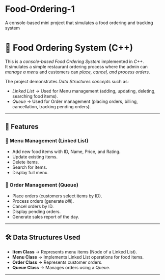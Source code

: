 # Food-Ordering-1
A console-based mini project that simulates a food ordering and tracking system
# 🍴 Food Ordering System (C++)

This is a *console-based Food Ordering System* implemented in *C++*.  
It simulates a simple restaurant ordering process where the admin can *manage a menu* and customers can *place, cancel, and process orders*.  

The project demonstrates *Data Structures concepts* such as:  
- *Linked List* → Used for Menu management (adding, updating, deleting, searching food items).  
- *Queue* → Used for Order management (placing orders, billing, cancellation, tracking pending orders).  

---

## 📌 Features

### 🔹 Menu Management (Linked List)
- Add new food items with ID, Name, Price, and Rating.
- Update existing items.
- Delete items.
- Search for items.
- Display full menu.

### 🔹 Order Management (Queue)
- Place orders (customers select items by ID).
- Process orders (generate *bill*).
- Cancel orders by ID.
- Display pending orders.
- Generate sales report of the day.

---

## 🛠 Data Structures Used
- **Item Class** → Represents menu items (Node of a Linked List).  
- **Menu Class** → Implements Linked List operations for food items.  
- **Order Class** → Represents customer orders.  
- **Queue Class** → Manages orders using a Queue.  

---

